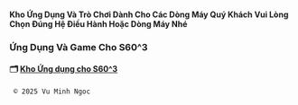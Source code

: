#### Kho Ứng Dụng Và Trò Chơi Dành Cho Các Dòng Máy Quý Khách Vui Lòng Chọn Đúng Hệ Điều Hành Hoặc Dòng Máy Nhé 

### Ứng Dụng Và Game Cho S60^3
#### 🗂️ [Kho Ứng dụng cho S60^3](https://mega.nz/folder/wnQkiSKD#vnJZyBYYbpJtfLMr2U69KQ/folder/gv4SFSxR)



     ©️ 2025 Vu Minh Ngoc
